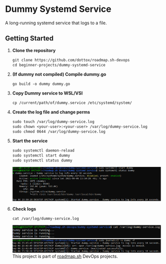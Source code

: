 # Dummy Systemd Service
A long-running systemd service that logs to a file. 

## Getting Started
1. **Clone the repository**
    ```
    git clone https://github.com/dottox/roadmap.sh-devops
    cd beginner-projects/dummy-systemd-service
    ```

2. **(If dummy not compiled) Compile dummy.go**
    ```
    go build -o dummy dummy.go
    ```
3. **Copy Dummy service to WSL/VSI**  
    ```
    cp /current/path/of/dummy.service /etc/systemd/system/
    ```
4. **Create the log file and change perms**  
    ```
    sudo touch /var/log/dummy-service.log
    sudo chown <your-user>:<your-user> /var/log/dummy-service.log
    sudo chmod 0644 /var/log/dummy-service.log
    ```
5. **Start the service**  
    ```
    sudo systemctl daemon-reload
    sudo systemctl start dummy
    sudo systemctl status dummy
    ```
    ![Dummy service initialized](images/5-1.png)
6. **Check logs**  
    ```
    cat /var/log/dummy-service.log
    ```
    ![Dummy service logs using cat](images/6-1.png)
    ![Dummy service logs using journalctl](images/6-2.png)
This project is part of [roadmap.sh](https://roavdmap.sh/projects/log-archive-tool) DevOps projects.